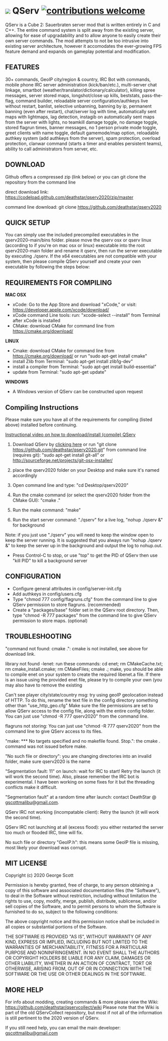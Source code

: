 # ![](https://cdn0.iconfinder.com/data/icons/HDRV/32/Grey_Server_B.png) QServ [![contributions welcome](https://img.shields.io/badge/contributions-welcome-brightgreen.svg?style=flat)](https://github.com/deathstar/qservcollect/wiki/Contributing) 

QServ is a Cube 2: Sauerbraten server mod that is written entirely in C and C++. The entire command system is split away from the existing server, allowing for ease of upgradability and to allow anyone to easily create their own server commands. The mod attempts to not be too intrusive into existing server architecture, however it accomodates the ever-growing FPS feature demand and expands on gameplay potential and modification. 

FEATURES
--------

30+ commands, GeoIP city/region & country, IRC Bot with commands, mobile phone IRC server administration (kick/ban/etc.), multi-server chat linkage, smartbot (weather/translator/dictionary/calculator), killing spree messages, server stored maps, longshot/close up kills, beststats, pass-the-flag, command builder, reloadable server configuration/authkeys live without restart, banlist, selective unbanning, banning by ip, permanent banning (even after restart), chat/server log with time, automatically sent maps with lightmaps, lag detection, instagib on automatically sent maps from the server with lights, no teamkill damage toggle, no damage toggle, stored flagrun times, banner messages, no 1 person private mode toggle, greet clients with name toggle, default gamemode/map option, reloadable authkey system (add authkeys from the server), spam protection, overload protection, clanwar command (starts a timer and enables persistent teams), ability to call administrators from server, etc.

DOWNLOAD
--------

Github offers a compressed zip (link below) or you can git clone the repository from the command line

direct download link: https://codeload.github.com/deathstar/qserv2020/zip/master

command line download: git clone https://github.com/deathstar/qserv2020


QUICK SETUP
-----------

You can simply use the included precompiled executables in the qserv2020-main/bins folder. please move the qserv osx or qserv linux (according to if you're on mac osx or linux) executable into the root qserv2020-main folder and rename it qserv, then run the server executable by executing ./qserv. If the x64 executables are not compatible with your system, then please compile QServ yourself and create your own executable by following the steps below:

REQUIREMENTS FOR COMPILING
--------------------------

**MAC OSX**

- xCode: Go to the App Store and download "xCode," or visit: https://developer.apple.com/xcode/download/
- xCode command Line tools: run: "xcode-select --install" from Terminal after xCode is installed
- CMake: download CMake for command line from https://cmake.org/download/

**LINUX**

 - Cmake: download CMake for command line from https://cmake.org/download/ or run "sudo apt-get install cmake" 
 - install Zlib from Terminal: "sudo apt-get install zlib1g-dev"
 - install a compiler from Terminal: "sudo apt-get install build-essential"
 - update from Terminal: "sudo apt-get update"
 
**WINDOWS**

- A Windows version of QServ can be constructed upon request

Compiling Instructions
----------------------

Please make sure you have all of the requirements for compiling (listed above) installed before continuing.

[Instructional video on how to download/install (compile) QServ](http://techmaster.mooo.com/download/howto_install_qserv.mp4)

1) Download QServ by [clicking here](https://codeload.github.com/deathstar/qserv2020/zip/master) or run "git clone https://github.com/deathstar/qserv2020.git" from command line (requires git): "sudo apt-get install git-all" or http://sourceforge.net/projects/git-osx-installer/

2) place the qserv2020 folder on your Desktop and make sure it's named accordingly 

3) Open command line and type: "cd Desktop/qserv2020"

4) Run the cmake command (or select the qserv2020 folder from the CMake GUI): "cmake ."

5) Run the make command: "make"

6) Run the start server command: "./qserv" for a live log, "nohup ./qserv &" for background

Note: if you just use "./qserv" you will need to keep the window open to keep the server running. It is suggested that you always run "nohup ./qserv &" to keep the server up in the background and output the log to nohup.out.

- Press Control-C to stop, or use "top" to get the PID of QServ then use "kill PID" to kill a background server

CONFIGURATION
-------------

- Configure general attributes in config/server-init.cfg
- Add authkeys in config/users.cfg
- Type "chmod 777 config/flagruns.cfg" from the command line to give QServ permission to store flagruns. (recommended)
- Create a "packages/base" folder set in the QServ root directory. Then, type "chmod -R 777 packages" from the command line to give QServ permission to store maps. (optional)

TROUBLESHOOTING
--------------- 

"command not found: cmake .": cmake is not installed, see above for download link.

library not found -lenet: run these commands: cd enet; rm CMakeCache.txt; rm cmake_install.cmake; rm CMakeFiles; cmake .; make, you should be able to compile enet on your system to create the required libenet.a file. If there is an issue using the provided enet file, please try to compile your own (you may also have to remove the existing 

Can't see player city/state/country msg: try using geoIP geolocation instead of HTTP. To do this, rename the text file in the config directory something other than "use_http_geo.cfg" Make sure the file permissions are set to allow QServ access to the config file, along with the entire config folder. You can just use "chmod -R 777 qserv2020" from the command line. 

flagruns not storing: You can just use "chmod -R 777 qserv2020" from the command line to give QServ access to its files.

"make: *** No targets specified and no makefile found.  Stop.": the cmake . command was not issued before make.

"No such file or directory": you are changing directories into an invalid folder, make sure qserv2020 is the name

"Segmentation fault: 11" on launch: wait for IRC to start! Retry the launch (it will work the second time). Also, please remember the IRC bot is experimental. I have been working on some fixes for it but the threading conflicts make it difficult.
 
"Segmentation fault" at a random time after launch: contact DeathStar @ gscottmalibu@gmail.com.

QServ IRC not working (incompatable client): Retry the launch (it will work the second time).

QServ IRC not launching at all (excess flood): you either restarted the server too much or flooded IRC, time will fix.

No such file or directory "GeoIP.h": this means some GeoIP file is missing, most likely your download was corrupt.

MIT LICENSE 
----------------

Copyright (c) 2020 George Scott

Permission is hereby granted, free of charge, to any person obtaining a copy
of this software and associated documentation files (the "Software"), to deal
in the Software without restriction, including without limitation the rights
to use, copy, modify, merge, publish, distribute, sublicense, and/or sell
copies of the Software, and to permit persons to whom the Software is
furnished to do so, subject to the following conditions:

The above copyright notice and this permission notice shall be included in all
copies or substantial portions of the Software.

THE SOFTWARE IS PROVIDED "AS IS", WITHOUT WARRANTY OF ANY KIND, EXPRESS OR
IMPLIED, INCLUDING BUT NOT LIMITED TO THE WARRANTIES OF MERCHANTABILITY,
FITNESS FOR A PARTICULAR PURPOSE AND NONINFRINGEMENT. IN NO EVENT SHALL THE
AUTHORS OR COPYRIGHT HOLDERS BE LIABLE FOR ANY CLAIM, DAMAGES OR OTHER
LIABILITY, WHETHER IN AN ACTION OF CONTRACT, TORT OR OTHERWISE, ARISING FROM,
OUT OF OR IN CONNECTION WITH THE SOFTWARE OR THE USE OR OTHER DEALINGS IN THE
SOFTWARE.

MORE HELP
---------------

For info about modding, creating commands & more please view the Wiki: https://github.com/deathstar/qservcollect/wiki 
Please note that the Wiki is part of the old QServCollect repository, but most if not all of the information is still pertinent to the 2020 version of QServ.

If you still need help, you can email the main developer: gscottmalibu@gmail.com





